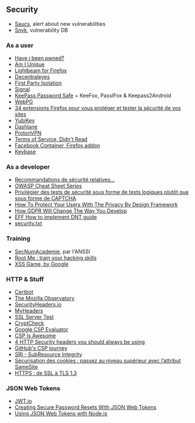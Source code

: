 ## Security

* [Saucs](https://www.saucs.com/), alert about new vulnerabilities
* [Snyk](https://snyk.io/vuln/), vulnerability DB

### As a user

* [Have i been pwned?](https://haveibeenpwned.com/)
* [Am I Unique](https://amiunique.org/)
* [Lightbeam for Firefox](https://addons.mozilla.org/en-US/firefox/addon/lightbeam/)
* [Decentraleyes](https://addons.mozilla.org/fr/firefox/addon/decentraleyes/)
* [First Party Isolation](https://addons.mozilla.org/en-US/firefox/addon/first-party-isolation/)
* [Signal](https://signal.org/)
* [KeePass Password Safe](http://keepass.info/) + KeeFox, PassIFox & Keepass2Android
* [WebPG](https://addons.mozilla.org/en-US/firefox/addon/webpg-firefox/)
* [34 extensions Firefox pour vous protéger et tester la sécurité de vos sites](http://korben.info/34-extensions-firefox-pour-vous-proteger-et-tester-la-securite-de-vos-sites.html)
* [YubiKey](https://en.wikipedia.org/wiki/YubiKey)
* [Dashlane](https://www.dashlane.com/)
* [ProtonVPN](https://protonvpn.com/)
* [Terms of Service, Didn't Read](https://tosdr.org/)
* [Facebook Container, Firefox addon](https://addons.mozilla.org/en-US/firefox/addon/facebook-container/)
* [Keybase](https://keybase.io)

### As a developer

* [Recommandations de sécurité relatives...](http://www.ssi.gouv.fr/administration/guide/recommandations-de-securite-relatives-a-un-systeme-gnulinux/)
* [OWASP Cheat Sheet Series](https://www.owasp.org/index.php/Cheat_Sheets)
* [Privilégier des tests de sécurité sous forme de tests logiques plutôt que sous forme de CAPTCHA](http://www.accede-web.com/notices/graphique/7-formulaires/7-13-tests-de-securite-tests-logiques/)
* [How To Protect Your Users With The Privacy By Design Framework](https://www.smashingmagazine.com/2017/07/privacy-by-design-framework/)
* [How GDPR Will Change The Way You Develop](https://www.smashingmagazine.com/2018/02/gdpr-for-web-developers/)
* [EFF How to implement DNT guide](https://github.com/EFForg/dnt-guide)
* [security.txt](https://securitytxt.org/)

### Training

* [SecNumAcademie](https://www.secnumacademie.gouv.fr/), par l'ANSSI
* [Root Me : train your hacking skills](https://www.root-me.org)
* [XSS Game, by Google](https://xss-game.appspot.com)

### HTTP & Stuff

* [Certbot](https://certbot.eff.org/)
* [The Mozilla Observatory](https://mozilla.github.io/http-observatory-website/)
* [SecurityHeaders.io](https://securityheaders.io/)
* [MyHeaders](https://myheaders.sqreen.io/)
* [SSL Server Test](https://www.ssllabs.com/ssltest/)
* [CryptCheck](https://tls.imirhil.fr/)
* [Google CSP Evaluator](https://csp-evaluator.withgoogle.com/)
* [CSP Is Awesome](http://cspisawesome.com/)
* [4 HTTP Security headers you should always be using](http://ibuildings.nl/blog/2013/03/4-http-security-headers-you-should-always-be-using)
* [GitHub's CSP journey](http://githubengineering.com/githubs-csp-journey/)
* [SRI - SubResource Integrity](https://openweb.eu.org/articles/subresource-integrity)
* [Sécurisation des cookies : passez au niveau supérieur avec l’attribut SameSite](https://blog.dareboost.com/fr/2017/06/securisation-cookies-attribut-samesite/)
* [HTTPS : de SSL à TLS 1.3](https://openweb.eu.org/articles/https-de-ssl-a-tls-1-3)

### JSON Web Tokens

* [JWT.io](https://jwt.io/)
* [Creating Secure Password Resets With JSON Web Tokens](https://www.smashingmagazine.com/2017/11/creating-secure-password-resets-with-json-web-tokens/)
* [Using JSON Web Tokens with Node.js](https://www.sitepoint.com/using-json-web-tokens-node-js/)